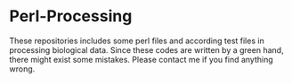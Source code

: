 # Perl-Processing
These repositories includes some perl files and according test files in processing biological data.
Since these codes are written by a green hand, there might exist some mistakes. Please contact me if you find anything wrong.
